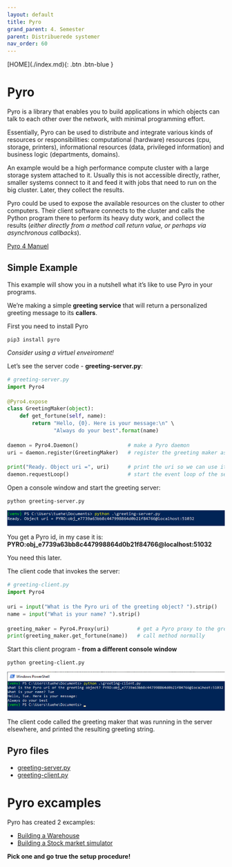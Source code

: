 ```yaml
---
layout: default
title: Pyro
grand_parent: 4. Semester
parent: Distribuerede systemer
nav_order: 60
---
```


<span class="fs-1">
[HOME](./index.md){: .btn .btn-blue }
</span>

# Pyro
Pyro is a library that enables you to build applications in which objects can talk to each other over the network, with minimal programming effort.

Essentially, Pyro can be used to distribute and integrate various kinds of resources or responsibilities: computational (hardware) resources (cpu, storage, printers), informational resources (data, privileged information) and business logic (departments, domains).

An example would be a high performance compute cluster with a large storage system attached to it. Usually this is not accessible directly, rather, smaller systems connect to it and feed it with jobs that need to run on the big cluster. Later, they collect the results. 

Pyro could be used to expose the available resources on the cluster to other computers. Their client software connects to the cluster and calls the Python program there to perform its heavy duty work, and collect the results (*either directly from a method call return value, or perhaps via asynchronous callbacks*).

[Pyro 4 Manuel](https://pyro4.readthedocs.io/en/stable/index.html)

## Simple Example
This example will show you in a nutshell what it’s like to use Pyro in your programs. 

We’re making a simple **greeting service** that will return a personalized greeting message to its **callers**. 

First you need to install Pyro

    pip3 install pyro

*Consider using a virtuel enveiroment!*

Let’s see the server code - **greeting-server.py**:

```python
# greeting-server.py
import Pyro4

@Pyro4.expose
class GreetingMaker(object):
    def get_fortune(self, name):
        return "Hello, {0}. Here is your message:\n" \
               "Always do your best".format(name)

daemon = Pyro4.Daemon()                # make a Pyro daemon
uri = daemon.register(GreetingMaker)   # register the greeting maker as a Pyro object

print("Ready. Object uri =", uri)      # print the uri so we can use it in the client later
daemon.requestLoop()                   # start the event loop of the server to wait for calls
```

Open a console window and start the greeting server:

    python greeting-server.py

![](./_image/pyro1.jpg)

You get a Pyro id, in my case it is: **PYRO:obj_e7739a63bb8c447998864d0b21f84766@localhost:51032**

You need this later.

The client code that invokes the server:

```python
# greeting-client.py
import Pyro4

uri = input("What is the Pyro uri of the greeting object? ").strip()
name = input("What is your name? ").strip()

greeting_maker = Pyro4.Proxy(uri)         # get a Pyro proxy to the greeting object
print(greeting_maker.get_fortune(name))   # call method normally
```

Start this client program - **from a different console window**

    python greeting-client.py

![](./_image/pyro2.jpg)

The client code called the greeting maker that was running in the server elsewhere, and printed the resulting greeting string.

## Pyro files
- [greeting-server.py](./code/Pyro4_Demo/greeting-server.py)
- [greeting-client.py](./code/Pyro4_Demo/greeting-client.py)

# Pyro excamples
Pyro has created 2 excamples:

- [Building a Warehouse](https://pyro4.readthedocs.io/en/stable/tutorials.html#building-a-warehouse)
- [Building a Stock market simulator](https://pyro4.readthedocs.io/en/stable/tutorials.html#building-a-stock-market-simulator)

**Pick one and go true the setup procedure!**



